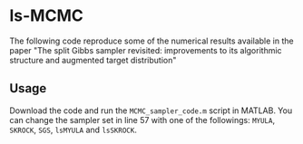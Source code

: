 # ls-MCMC
The following code reproduce some of the numerical results available in the paper "The split Gibbs sampler revisited: improvements to its algorithmic structure and augmented target distribution"

## Usage
Download the code and run the `MCMC_sampler_code.m` script in MATLAB. You can change the sampler set in line 57 with one of the followings: `MYULA`, `SKROCK`, `SGS`, `lsMYULA` and `lsSKROCK`.